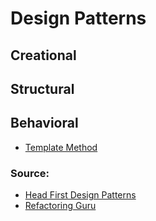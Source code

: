 # Design Patterns

## Creational

## Structural

## Behavioral
* [Template Method](src/com/srutkowski/templatemethod)

### Source:
* [Head First Design Patterns](http://shop.oreilly.com/product/9780596007126.do)
* [Refactoring Guru](https://refactoring.guru)